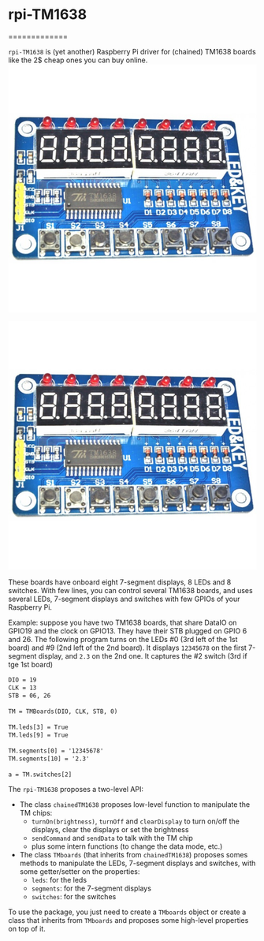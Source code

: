 # rpi-TM1638
=============

`rpi-TM1638` is (yet another) Raspberry Pi driver for (chained) TM1638 boards like the 2$ cheap ones you can buy online.
![One of these TM1638 board](doc/TM1638.JPG)

<img style="float: center;" src="doc/TM1638.JPG">

These boards have onboard eight 7-segment displays, 8 LEDs and 8 switches.
 With few lines, you can control several TM1638 boards, and uses several LEDs, 7-segment displays and switches with few GPIOs of your Raspberry Pi.
 
 Example: suppose you have two TM1638 boards, that share DataIO on GPIO19 and the clock on GPIO13. They have their STB plugged on GPIO 6 and 26. 
 The following program turns on the LEDs #0 (3rd left of the 1st board) and #9 (2nd left of the 2nd board). It displays `12345678` on the first 7-segment display, and `2.3` on the 2nd one.
 It captures the #2 switch (3rd if tge 1st board)
  
    DIO = 19
    CLK = 13
    STB = 06, 26

    TM = TMBoards(DIO, CLK, STB, 0)

    TM.leds[3] = True
    TM.leds[9] = True

    TM.segments[0] = '12345678'
    TM.segments[10] = '2.3'
    
    a = TM.switches[2]

The `rpi-TM1638` proposes a two-level API:
- The class `chainedTM1638` proposes low-level function to manipulate the TM chips:
  - `turnOn(brightness)`,  `turnOff` and `clearDisplay` to turn on/off the displays, clear the displays or set the brightness
  - `sendCommand` and `sendData` to talk with the TM chip
  - plus some intern functions (to change the data mode, etc.)
- The class `TMboards` (that inherits from `chainedTM1638`) proposes somes methods to manipulate the LEDs, 7-segment displays and switches, with some getter/setter on the properties:
  - `leds`: for the leds
  - `segments`: for the 7-segment displays
  - `switches`: for the switches
  
  
To use the package, you just need to create a `TMboards` object or create a class that inherits from `TMboards` and proposes some high-level properties on top of it.
